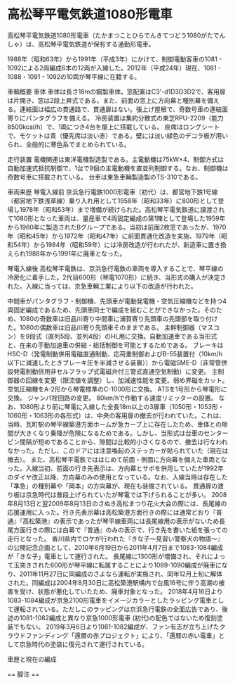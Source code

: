 # 高松琴平電気鉄道1080形電車

高松琴平電気鉄道1080形電車（たかまつことひらでんきてつどう1080がたでんしゃ）は、高松琴平電気鉄道が保有する通勤形電車。

1988年（昭和63年）から1991年（平成3年）にかけて、制御電動客車の1081 - 1092による2両編成6本の12両が入線した。2012年（平成24年）現在、1081 - 1088・1091 - 1092の10両が琴平線に在籍する。

車輌概要
車体
車体は長さ18mの鋼製車体。窓配置はC3'-d1D3D3D2で、客用扉は片開き、窓は2段上昇式である。また、前面の窓上に方向幕と種別幕を備える。連結面は幅広の貫通路で、貫通扉はない。張上げ屋根で、奇数号車の連結面寄りにパンタグラフを備える。
冷房装置は集約分散式の東芝RPU-2209（能力8500kcal/h）で、1両につき4台を屋上に搭載している。
座席はロングシートで、モケットは青（優先席は淡い赤）である。壁には淡い緑色のデコラ板が用いられ、全般的に寒色系でまとめられている。

走行装置
電機関連は東洋電機製造製である。主電動機は75kW×4、制御方式は自動加速式抵抗制御で、1台で8個の主電動機を直並列制御する。なお、制御機は奇数号車に搭載されている。
台車は東急車輛製造製のTS-310である。

車両来歴
琴電入線前
京浜急行電鉄1000形電車（初代）は、都営地下鉄1号線（都営地下鉄浅草線）乗り入れ用として1958年（昭和33年）に800形として登場し1978年（昭和53年）まで増備が続けられた。高松琴平電気鉄道に譲渡されて1080形となった車両は、量産車で4両固定編成の第1陣として登場した1959年から1960年に製造されたBグループである。当初は前面2枚窓であったが、1970年（昭和45年）から1972年（昭和47年）に前面貫通化改造を実施、1979年（昭和54年）から1984年（昭和59年）には冷房改造が行われたが、新造車に置き換えられ1988年から1991年に廃車となった。

琴電入線後
高松琴平電鉄は、京浜急行電鉄の車両を導入することで、琴平線の冷房化に着手した。2代目600形（琴電1070形）に続き、当形式の購入が決定された。入線に当っては、京急車輌工業により以下の改造が行われた。

中間車がパンタグラフ・制御機、先頭車が電動発電機・空気圧縮機などを持つ4両固定編成であるため、先頭車同士で編成を組むことができなかった。そのため、1080の奇数車は旧品川寄り中間車に浦賀寄り先頭車の先頭部を取り付けた。1080の偶数車は旧品川寄り先頭車そのままである。
主幹制御器（マスコン）を9段式（直列5段、並列4段）のHL用に交換。自動加速車である当形式と、在来の手動加速車の併結・総括制御を可能とするためである。
ブレーキはHSC-D（発電制動併用電磁直通制動、応荷重制御およびB-55装置付（10km/h以下に減速したときブレーキ圧を半減させる装置））から電磁SME-D（非常管併設発電制動併用非セルフラップ式電磁弁付三管式直通空気制動）に変更。
主制御器の回線を変更（限流値を調整）し、加減速性能を変更。弱め界磁をカット。
空気圧縮機をA-2形から琴電標準のC-1000形に交換。
ATSを1号形から琴電形に交換。
ジャンパ栓回路の変更。
80km/hで作動する速度リミッターの設置。
なお、1080形より前に琴電に入線した全長18m以上の3扉車（1050形・1053形・1060形・1063形の各形式）は、中央の客用扉の撤去が行われていた。これは、当時、瓦町駅の琴平線築港方面ホームが急カーブ上に存在したため、車体との隙間が大きくなり乗降が危険になるためである。しかし、当形式は台車のセンターピン間隔が短めであることから、隙間は比較的小さくなるので、撤去は行なわれなかった。ただし、このドアには注意喚起のステッカーが貼られていた（現在は撤去）。
また、高松琴平電鉄でははじめて前面・側面に方向幕を備えた車両となった。入線当初、前面の行き先表示は、方向幕とサボを併用していたが1992年のダイヤ改正以降、方向幕のみの使用となっている。なお、入線当時は存在した「準急」の種別幕や「岡本」の方向幕が、現在も装備されている。
貫通扉の渡り板は京急時代は普段上げられていたが琴電では下げられることが多い。
2008年8月13日と翌2009年8月13日のさぬき高松まつり花火大会の際には、長尾線の応援運用に入った。行き先表示幕は高松築港方面行きの際には通常どおり『普通』『高松築港』の表示であったが琴平線車両には長尾線用の表示がないため長尾方面行きの際には白幕で『普通』のみの表示で、行き先を書いた紙を張っての走行となった。
香川県内でロケが行われた『きな子〜見習い警察犬の物語〜』の公開記念企画として、2010年6月19日から2011年4月7日まで1083-1084編成が「きな子」電車として運行された。
長尾線に1300形が増備され、それによって玉突きされた600形が琴平線に転属することにより1089-1090編成が廃車になり、2011年11月27日に同編成のさよなら運転が実施され、同年12月上旬に解体された。同編成は2004年8月30日に高松築港駅構内で台風16号に伴う高潮の被害を受け、状態が悪化していたため、廃車対象となった。
2018年4月16日より1083-1084編成が京急2100形電車をイメージカラーとしたラッピング電車として運転されている。ただしこのラッピングは京浜急行電鉄の全面広告であり、後述の1081-1082編成と異なり京急1000形電車 (初代)の配色ではないため復刻塗装でもない。
2019年3月6日より1081-1082編成が、ファン有志が立ち上げたクラウドファンディング「還暦の赤プロジェクト」により、「還暦の赤い電車」として京急時代の塗装に復元されて運行されている。

車歴と現在の編成


== 脚注 ==